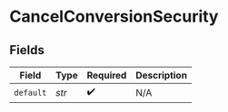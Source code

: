 # CancelConversionSecurity


## Fields

| Field              | Type               | Required           | Description        |
| ------------------ | ------------------ | ------------------ | ------------------ |
| `default`          | *str*              | :heavy_check_mark: | N/A                |